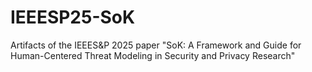 # IEEESP25-SoK
Artifacts of the IEEES&amp;P 2025 paper "SoK: A Framework and Guide for Human-Centered Threat Modeling in Security and Privacy Research"
